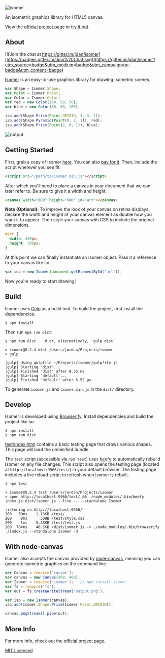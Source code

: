 ![isomer](https://i.cloudup.com/kQrnH2x5XE-3000x3000.png)

An isometric graphics library for HTML5 canvas.

View the [official project page](http://jdan.github.io/isomer/) or [try it out](http://jdan.github.io/isomer/playground).

## About

[![Join the chat at https://gitter.im/jdan/isomer](https://badges.gitter.im/Join%20Chat.svg)](https://gitter.im/jdan/isomer?utm_source=badge&utm_medium=badge&utm_campaign=pr-badge&utm_content=badge)

[Isomer](http://jdan.github.io/isomer/) is an easy-to-use graphics library for drawing isometric scenes.

```javascript
var Shape = Isomer.Shape;
var Point = Isomer.Point;
var Color = Isomer.Color;
var red = new Color(160, 60, 50);
var blue = new Color(50, 60, 160);

iso.add(Shape.Prism(Point.ORIGIN, 3, 3, 1));
iso.add(Shape.Pyramid(Point(0, 2, 1)), red);
iso.add(Shape.Prism(Point(2, 0, 1)), blue);
```

![output](https://i.cloudup.com/V_jJ8lRpZV-300x300.png)

## Getting Started

First, grab a copy of Isomer [here](https://github.com/jdan/isomer/releases/latest). You can also [pay for it](https://gumroad.com/l/Xzlg). Then, include the script wherever you see fit:

```html
<script src="/path/to/isomer.min.js"></script>
```

After which you'll need to place a canvas in your document that we can later refer to. Be sure to give it a width and height.

```html
<canvas width="800" height="600" id="art"></canvas>
```

**Note (Optional):** To improve the look of your canvas on retina displays, declare the width and height of your canvas element as double how you want it to appear. Then style your canvas with CSS to include the original dimensions.

```css
#art {
  width: 400px;
  height: 300px;
}
```

At this point we can finally instantiate an Isomer object. Pass it a reference to your canvas like so:

```javascript
var iso = new Isomer(document.getElementById("art"));
```

Now you're ready to start drawing!

## Build

Isomer uses [Gulp](http://gulpjs.com/) as a build tool. To build the project,
first install the dependencies.

```
$ npm install
```

Then run `npm run dist`:

```
$ npm run dist    # or, alternatively, `gulp dist`

> isomer@0.2.4 dist /Users/jordan/Projects/isomer
> gulp

[gulp] Using gulpfile ~/Projects/isomer/gulpfile.js
[gulp] Starting 'dist'...
[gulp] Finished 'dist' after 8.35 ms
[gulp] Starting 'default'...
[gulp] Finished 'default' after 6.52 μs
```

To generate `isomer.js` and `isomer.min.js` in the `dist/` directory.

## Develop

Isomer is developed using [Browserify](http://browserify.org/). Install
dependencies and build the project like so:

```
$ npm install
$ npm run dist
```

[test/index.html](https://github.com/jdan/isomer/blob/master/test/index.html) contains a basic testing page that draws various shapes. This page will load the unminified bundle.

The `test` script (accessible via `npm test`) uses [beefy](https://github.com/chrisdickinson/beefy) to automatically rebuild Isomer on any file changes. This script also opens the testing page (located at `http://localhost:9966/test/`) in your default browser. The testing page includes a live reload script to refresh when Isomer is rebuilt.

```
$ npm test

> isomer@0.2.4 test /Users/jordan/Projects/isomer
> open http://localhost:9966/test/ && ./node_modules/.bin/beefy index.js:dist/isomer.js --live -- --standalone Isomer

listening on http://localhost:9966/
200   30ms    1.18KB /test/
200    8ms      508B /test/style.css
200    1ms    5.48KB /test/test.js
200  704ms    48.5KB /dist/isomer.js -> ./node_modules/.bin/browserify ./index.js --standalone Isomer -d
```

## With node-canvas

Isomer also accepts the canvas provided by [node-canvas](https://github.com/learnboost/node-canvas),
meaning you can generate isometric graphics on the command line.

```javascript
var Canvas = require('canvas');
var canvas = new Canvas(400, 400);
var Isomer = require('isomer');   // npm install isomer
var fs = require('fs');
var out = fs.createWriteStream('output.png');

var iso = new Isomer(canvas);
iso.add(Isomer.Shape.Prism(Isomer.Point.ORIGIN));

canvas.pngStream().pipe(out);
```

## More Info

For more info, check out the [official project page](http://jdan.github.io/isomer).

[MIT Licensed](https://github.com/jdan/isomer/blob/master/LICENSE)

